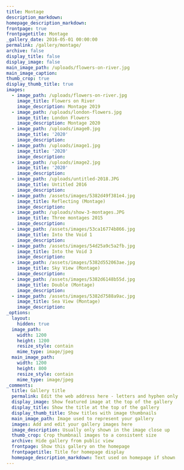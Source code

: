 ```yaml
---
title: Montage
description_markdown:
homepage_description_markdown:
frontpage: true
frontpagetitle: Montage
_gallery_date: 2016-05-01 00:00:00
permalink: /gallery/montage/
archive: false
display_title: false
display_image: false
main_image_path: /uploads/flowers-on-river.jpg
main_image_caption:
thumb_crop: true
display_thumb_title: true
images:
  - image_path: /uploads/flowers-on-river.jpg
    image_title: Flowers on River
    image_description: Montage 2019
  - image_path: /uploads/london-flowers.jpg
    image_title: London Flowers
    image_description: Montage 2020
  - image_path: /uploads/image0.jpg
    image_title: '2020'
    image_description:
  - image_path: /uploads/image1.jpg
    image_title: '2020'
    image_description:
  - image_path: /uploads/image2.jpg
    image_title: '2020'
    image_description:
  - image_path: /uploads/untitled-2018.JPG
    image_title: Untitled 2016
    image_description:
  - image_path: /assets/images/5382d49f381e4.jpg
    image_title: Reflecting (Montage)
    image_description:
  - image_path: /uploads/show-3-montages.JPG
    image_title: Three montages 2015
    image_description:
  - image_path: /assets/images/53ca16774b866.jpg
    image_title: Into the Void 1
    image_description:
  - image_path: /assets/images/54d25a9c5a2fb.jpg
    image_title: Into the Void 3
    image_description:
  - image_path: /assets/images/5382d552063ae.jpg
    image_title: Sky View (Montage)
    image_description:
  - image_path: /assets/images/5382d6148b55d.jpg
    image_title: Double (Montage)
    image_description:
  - image_path: /assets/images/5382d7588a9ac.jpg
    image_title: Sea View (Montage)
    image_description:
_options:
  layout:
    hidden: true
  image_path:
    width: 1200
    height: 1200
    resize_style: contain
    mime_type: image/jpeg
  main_image_path:
    width: 1200
    height: 800
    resize_style: contain
    mime_type: image/jpeg
_comments:
  title: Gallery title
  permalink: Edit the web address here - letters and hyphen only
  display_image: Show featured image at the top of the gallery
  display_title: Show the title at the top of the gallery
  display_thumb_title: Show titles with image thumbnails
  main_image_path: Image used to represent your gallery
  images: Add and edit your gallery images here
  image_description: Usually only shown in the image close up
  thumb_crop: Crop thumbnail images to a consistent size
  archive: Hide gallery from public view
  frontpage: Show this gallery on the homepage
  frontpagetitle: Title for homepage display
  homepage_description_markdown: Text used on homepage if shown
---
```



